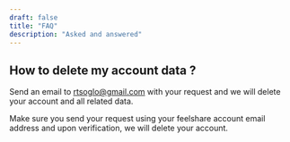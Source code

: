 ```yaml
---
draft: false
title: "FAQ"
description: "Asked and answered"
---
```


## How to delete my account data ?

Send an email to rtsoglo@gmail.com with your request and we will delete your account and all related data.

Make sure you send your request using your feelshare account email address and upon verification, we will delete your account.


